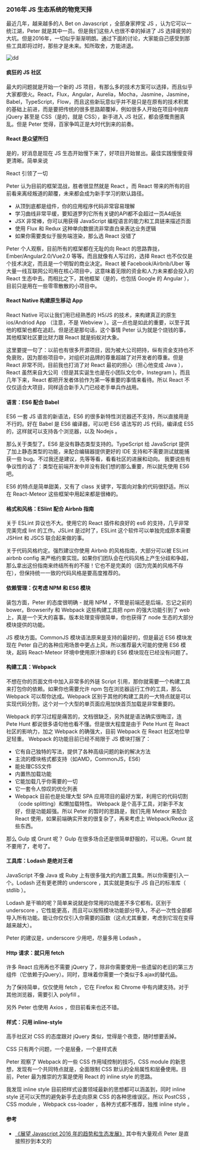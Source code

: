 ### 2016年 JS 生态系统的物竞天择

最近几年，越来越多的人 Bet on Javascript ，全部身家押宝 JS ，认为它可以一统江湖，Peter 就是其中一员。但是我们这些人也很不幸的掉进了 JS 选择疲劳的大坑。但是2016年，一切似乎渐渐明朗。通过下面的讨论，大家能自己感受到那些工具即将过时，那些才是未来。知所取舍，方能进退。

![dd](http://o6zn1jujz.bkt.clouddn.com/pic19-1-new-way.png)

#### 疯狂的 JS 社区

最大的问题就是开始一个新的 JS 项目，有那么多的技术方案可以选择，而且似乎大家都很火。React，Flux，Angular，Aurelia，Mocha，Jasmine，Jasmine，Babel，TypeScript，Flow，而且这些新玩意似乎并不是只是在原有的技术积累的基础上前进，而是要把传统的很多思路颠覆掉，例如很多人开始在项目中抛弃 jQuery 甚至是 CSS（是的，就是 CSS），新手进入 JS 社区，都会感慨贵圈真乱。但是 Peter 觉得，百家争鸣正是大时代到来的前奏。

#### React 是众望所归

是的，好消息是现在 JS 生态开始慢下来了，好项目开始冒出。最佳实践慢慢变得更清晰。简单来说

React 引领了一切

Peter 认为目前的框架混战，胜者很显然就是 React 。而 React 带来的所有的目前看来离经叛道的颠覆，未来都会成为新手学习的默认路径。

* 从顶到底都是组件，你的应用程序代码非常容易理解
* 学习曲线非常平缓，要知道罗列它所有关键的API都不会超过一页A4纸张
* JSX 非常棒，你可以用获得 JavaScript 编程语言的能力和工具链来描述页面
* 使用 Flux 和 Redux 这种单向数据流非常直白来表达业务逻辑
* 如果你需要类似于服务端渲染，那么选 React 没错了

Peter 个人观察，目前所有的框架都在无耻的向 React 的思路靠拢，Ember/Angular2.0/Vue2.0 等等。而且就像有人写过的，选择 React 也不仅仅是个技术决定，而且是一个明智的商业决定。React 被 Facebook/Airbnb/Uber 等大量一线互联网公司用在核心项目中，这意味着无限的资金和人力未来都会投入的 React 生态中去。而相比之下，其他框架（是的，也包括 Google 的 Angular ），目前只是用在一些零零散散的小项目中。

#### React Native 构建原生移动 App

React Native 可以让我们用已经熟悉的 H5/JS 的技术，来构建真正的原生 ios/Andriod App （注意，不是 Webview ）。这一点也是如此的重要，以至于其他的框架也都在追赶。但是还是那句话，这个事情 Peter 认为就是个烧钱的事，其他框架社区要比财力跟 React 就是蚂蚁对大象。

这里要提一句了：以前也有很多开源项目，因为被大公司把持，纵有资金支持也不免衰败，因为那些项目中，对组织对品牌的尊重超越了对开发者的尊重。但是 React 非常不同，目前我也打消了对 React 最初的担心（担心他变成 Java ），React 虽然来自大公司（但是其实诞生也是在小团队文化中，Instegram )，而且几年下来，React 都把开发者体验作为第一等重要的事情来看待。所以 React 不仅仅适合大项目，同样适合新手入门已经老手单兵作战用。

#### 语言：ES6 配合 Babel

ES6 一套 JS 语言的新语法，ES6 的很多新特性浏览器还不支持，所以直接用是不行的。好在 Babel 是 ES6 编译器，可以吧 ES6 语法写的 JS 代码，编译成 ES5 的，这样就可以支持各个浏览器，以及 Nodejs 。

那么关于类型了。ES6 是没有静态类型支持的。TypeScript 给 JavaScript 提供了加上静态类型的功能，来配合编辑器提供更好的 IDE 支持和不需要测试就能捕获一些 bug。不过我还是建议，先等等看，看看社区的进展和动向。 我要说些有争议性的话了：类型在前端开发中并没有我们想的那么重要，所以就先使用 ES6 吧。

ES6 的特点是简单甜美，又有了 class 关键字，写面向对象的代码很舒适。所以在 React-Meteor 这些框架中用起来都是很棒的。

#### 格式和风格：ESlint 配合 Airbnb 指南

关于 ESLint 异议也不大。使用它的 React 插件和良好的 es6 的支持，几乎非常完美完成 lint 的工作。JSLint 是过时了，ESLint 这个软件可以单独完成原本需要 JSHint 和 JSCS 联合起来做的事。

关于代码风格约定。强烈建议你使用 Airbnb 的风格指南，大部分可以被 ESLint airbnb config 来严格约束实现。如果你们团队会在代码风格上产生分歧和争超，那么拿出这份指南来终结所有的不服！它也不是完美的（因为完美的风格不存在），但保持统一一致的代码风格是要高度推荐的。

#### 依赖管理：仅考虑 NPM 和 ES6 模块

装包方面，Peter 的态度很明确 - 就用 NPM ，不管是前端还是后端，忘记之前的 bower。Browserify 和 Webpack 这些构建工具把 npm 的强大功能引到了 web 上，真是一个天大的喜事。版本处理变得很简单，你也获得了 node 生态的大部分模块提供的功能。

JS 模块方面。CommonJS 模块语法原来是支持的最好的，但是最近 ES6 模块发现在 Peter 自己的各种应用场景中更占上风，所以推荐最大可能的使用 ES6 模块，起码 React-Meteor 环境中使用原汁原味的 ES6 模块现在已经没有问题了。

#### 构建工具：Webpack

不想在你的页面文件中加入非常多的外链 Script 引用，那你就需要一个构建工具来打包你的依赖。如果你也需要允许 npm 包在浏览器运行工作的工具，那么 Webpack 可以帮你达成。Webpack 区别于其他的构建工具的一大特点就是可以实现代码分割，这个对一个大型的单页面应用加快首页加载是非常重要的。

Webpack 的学习过程是痛苦的，文档很缺乏，另外就是语法确实很晦涩，连 Pete Hunt 都说很多语句他也看不懂。但是很大程度是由于 Pete Hunt 在 React 社区的影响力，加之 Webpack 的确强大，目前 Webpack 在 React 社区地位举足轻重。 Webpack 的功能目前已经不局限于 JS 模块打捆了：

* 它有自己独特的写法，提供了各种高级问题的新的解决方法
* 主流的模块格式都支持（如AMD，CommonJS，ES6）
* 能处理CSS文件
* 内置热加载功能
* 它能加载几乎你需要的一切
* 它一套令人惊叹的优化列表
* Webpack 目前也是处理大型 SPA 应用项目的最好方案，利用它的代码切割（code splitting）和懒加载特性。
Webpack 是个高手工具，对新手不友好，但是功能超强。所以 Peter 的暂时的思路是，我们先用 Meteor 来配合 React 使用，如果前端确实开发的很复杂了，再来考虑上 Webpack/Redux 这些东西。

那么 Gulp 或 Grunt 呢？ Gulp 在很多场合还是很简单舒服的，可以用。Grunt 就不要用了，老号了。

#### 工具库：Lodash 是绝对王者

JavaScript 不像 Java 或 Ruby 上有很多强大的内置工具集。所以你需要引入一个。Lodash 还有更老牌的 underscore ，其实就是类似于 JS 自己的标准库（ stdlib ）。

Lodash 是干嘛的呢？简单来说就是你常用的功能差不多它都有。区别于 underscore ，它性能更高，而且可以按照模块功能部分导入，不必一次性全部都导入所有功能。能让你仅仅引入你需要的函数（这点尤其重要，考虑到它现在变得越来越大）。

Peter 的建议是，underscore 少用吧，尽量多用 Lodash 。

#### Http 请求：就只用 fetch

许多 React 应用再也不需要 jQuery 了，除非你需要使用一些遗留的老旧的第三方组件（它依赖于jQuery）。同时，意味着你需要一个类似于$.ajax的替代品。

为了保持简单，仅仅使用 fetch ，它在 Firefox 和 Chrome 中有内建支持。对于其他浏览器，需要引入 polyfill 。

另外 Peter 也使用 Axios ，但目前看来也还不错。

#### 样式：只用 inline-style

高手社区对 CSS 的态度跟对 jQuery 类似，觉得是个夜壶，随时想要丢掉。

CSS 只有两个问题，一个是层叠，一个是样式表

Peter 观察了 Webpack 的一些 CSS 作用域控制的技巧，CSS module 的新思想，发现有一个共同特点就是，全面限制 CSS 默认的全局属性和层叠使用。目前，Peter 最为推崇的方案是使用 React 的 inline style 的思路。

我发现 inline style 目前把样式设置领域最新的思想都可以涵盖到，同时 inline style 还可以天然的避免新手去走向原来 CSS 的各种思维误区。所以 PostCSS ，CSS module ，Webpack css-loader ，各种方式都不推荐，独推 inline style 。

#### 参考

* [《展望 Javascript 2016 年的趋势和生态发展》](http://www.tuicool.com/articles/2Yr2Ur) 其中有大量观点 Peter 是直接照抄到本文的
